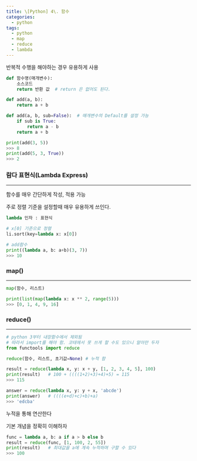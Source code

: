 ```yaml
---
title: \[Python] 4\. 함수
categories: 
  - python
tags: 
  - python
  - map
  - reduce
  - lambda
---
```


반복적 수행을 해야하는 경우 유용하게 사용

```python
def 함수명(매개변수):
    소스코드
    return 반환 값  # return 은 없어도 된다.

def add(a, b):
    return a + b

def add(a, b, sub=False):  # 매개변수의 Default를 설정 가능
    if sub is True:
        return a - b
    return a + b

print(add(3, 5))
>>> 8
print(add(5, 3, True))
>>> 2
```

### 람다 표현식(Lambda Express)

---

함수를 매우 간단하게 작성, 적용 가능

주로 정렬 기준을 설정할때 매우 유용하게 쓰인다.

```python
lambda 인자 : 표현식

# x[0] 기준으로 정렬
li.sort(key=lambda x: x[0])

# add함수
print((lambda a, b: a+b)(3, 7))
>>> 10
```

### map()

---

```python
map(함수, 리스트)

print(list(map(lambda x: x ** 2, range(5)))
>>> [0, 1, 4, 9, 16]

```

### reduce()

---

```python
# python 3부터 내장함수에서 제외됨
# 따라서 import를 해야 함. 코테에서 못 쓰게 할 수도 있으니 알아만 두자
from functools import reduce

reduce(함수, 리스트, 초기값=None) # 누적 함

result = reduce(lambda x, y: x + y, [1, 2, 3, 4, 5], 100)
print(result)   # 100 + ((((1+2)+3)+4)+5) = 115
>>> 115

answer = reduce(lambda x, y: y + x, 'abcde')
print(answer)   # ((((e+d)+c)+b)+a)
>>> 'edcba'
```

누적을 통해 연산한다

기본 개념을 정확히 이해하자

```python
func = lambda a, b: a if a > b else b
result = reduce(func, [1, 100, 2, 55])
print(result)   # 최대값을 a에 계속 누적하며 구할 수 있다
>>> 100
```